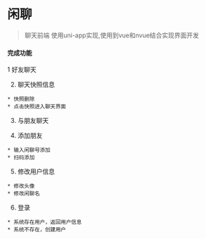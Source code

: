 # 闲聊
> 聊天前端 使用uni-app实现,使用到vue和nvue结合实现界面开发
#### 完成功能

  1 好友聊天
  
  2. 聊天快照信息
  
    * 快照删除
    * 点击快照进入聊天界面
    
  3. 与朋友聊天
  
  4. 添加朋友
  
    * 输入闲聊号添加
    * 扫码添加
    
  5. 修改用户信息
  
    * 修改头像
    * 修改闲聊名
    
  6. 登录
  
    * 系统存在用户，返回用户信息
    * 系统不存在，创建用户

